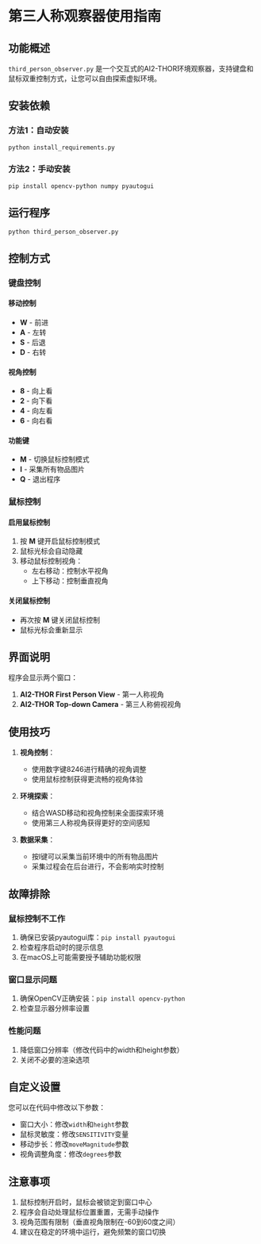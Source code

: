# 第三人称观察器使用指南

## 功能概述

`third_person_observer.py` 是一个交互式的AI2-THOR环境观察器，支持键盘和鼠标双重控制方式，让您可以自由探索虚拟环境。

## 安装依赖

### 方法1：自动安装
```bash
python install_requirements.py
```

### 方法2：手动安装
```bash
pip install opencv-python numpy pyautogui
```

## 运行程序

```bash
python third_person_observer.py
```

## 控制方式

### 键盘控制

#### 移动控制
- **W** - 前进
- **A** - 左转
- **S** - 后退
- **D** - 右转

#### 视角控制
- **8** - 向上看
- **2** - 向下看
- **4** - 向左看
- **6** - 向右看

#### 功能键
- **M** - 切换鼠标控制模式
- **I** - 采集所有物品图片
- **Q** - 退出程序

### 鼠标控制

#### 启用鼠标控制
1. 按 **M** 键开启鼠标控制模式
2. 鼠标光标会自动隐藏
3. 移动鼠标控制视角：
   - 左右移动：控制水平视角
   - 上下移动：控制垂直视角

#### 关闭鼠标控制
- 再次按 **M** 键关闭鼠标控制
- 鼠标光标会重新显示

## 界面说明

程序会显示两个窗口：
1. **AI2-THOR First Person View** - 第一人称视角
2. **AI2-THOR Top-down Camera** - 第三人称俯视视角

## 使用技巧

1. **视角控制**：
   - 使用数字键8246进行精确的视角调整
   - 使用鼠标控制获得更流畅的视角体验

2. **环境探索**：
   - 结合WASD移动和视角控制来全面探索环境
   - 使用第三人称视角获得更好的空间感知

3. **数据采集**：
   - 按I键可以采集当前环境中的所有物品图片
   - 采集过程会在后台进行，不会影响实时控制

## 故障排除

### 鼠标控制不工作
1. 确保已安装pyautogui库：`pip install pyautogui`
2. 检查程序启动时的提示信息
3. 在macOS上可能需要授予辅助功能权限

### 窗口显示问题
1. 确保OpenCV正确安装：`pip install opencv-python`
2. 检查显示器分辨率设置

### 性能问题
1. 降低窗口分辨率（修改代码中的width和height参数）
2. 关闭不必要的渲染选项

## 自定义设置

您可以在代码中修改以下参数：
- 窗口大小：修改`width`和`height`参数
- 鼠标灵敏度：修改`SENSITIVITY`变量
- 移动步长：修改`moveMagnitude`参数
- 视角调整角度：修改`degrees`参数

## 注意事项

1. 鼠标控制开启时，鼠标会被锁定到窗口中心
2. 程序会自动处理鼠标位置重置，无需手动操作
3. 视角范围有限制（垂直视角限制在-60到60度之间）
4. 建议在稳定的环境中运行，避免频繁的窗口切换 